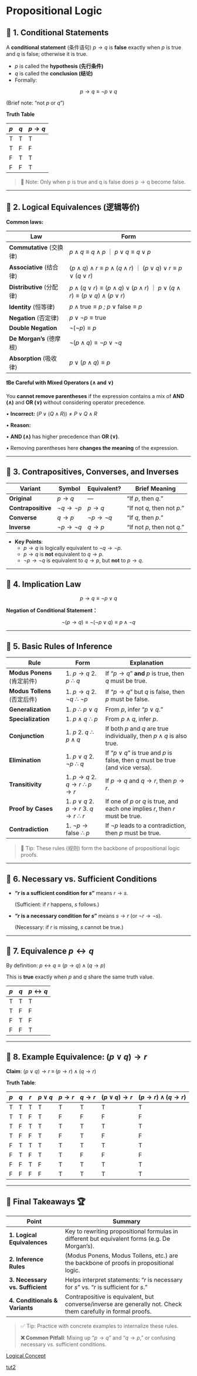 # Propositional Logic

## 🔹 1. Conditional Statements

A **conditional statement** (条件语句) *p* → *q* is **false** exactly when *p* is true and *q* is false; otherwise it is true.

- *p* is called the **hypothesis (先行条件)**
- *q* is called the **conclusion (结论)**
- Formally:

$$
p → q ≡ ¬p ∨ q
$$

(Brief note: “not *p* or *q*”)

**Truth Table**

| *p* | *q* | *p* → *q* |
| --- | --- | --- |
| T | T | T |
| T | F | F |
| F | T | T |
| F | F | T |

> 💭 Note: Only when p is true and q is false does p → q become false.
> 

---

## 🔹 2. Logical Equivalences (逻辑等价)

**Common laws:**

| **Law** | **Form** |
| --- | --- |
| **Commutative** (交换律) | *p* ∧ *q* ≡ *q* ∧ *p* ｜ *p* ∨ *q* ≡ *q* ∨ *p* |
| **Associative** (结合律) | (*p* ∧ *q*) ∧ *r* ≡ *p* ∧ (*q* ∧ *r*) ｜  (*p* ∨ *q*) ∨ *r* ≡ *p* ∨ (*q* ∨ *r*) |
| **Distributive** (分配律) | *p* ∧ (*q* ∨ *r*) ≡ (*p* ∧ *q*) ∨ (*p* ∧ *r*) ｜ *p* ∨ (*q* ∧ *r*) ≡ (*p* ∨ *q*) ∧ (*p* ∨ *r*) |
| **Identity** (恒等律) | *p* ∧ true ≡ *p  ;*  *p* ∨ false ≡ *p* |
| **Negation** (否定律) | *p* ∨ ¬*p* ≡ true  |  *p* ∧ ¬*p* ≡ false |
| **Double Negation** | ¬(¬*p*) ≡ *p* |
| **De Morgan’s** (德摩根) | ¬(*p* ∧ *q*) ≡ ¬*p* ∨ ¬*q*  |  ¬(*p* ∨ *q*) ≡ ¬*p* ∧ ¬*q* |
| **Absorption** (吸收律) | *p* ∨ (*p* ∧ *q*) ≡ *p*  |  *p* ∧ (*p* ∨ *q*) ≡ *p* |

**❗️Be Careful with Mixed Operators (∧ and ∨)**

You **cannot remove parentheses** if the expression contains a mix of **AND (∧)** and **OR (∨)** without considering operator precedence.

•	**Incorrect:**  $(P \lor (Q \land R)) \neq P \lor Q \land R$

•	**Reason:**

•	**AND (∧)** has higher precedence than **OR (∨)**.

•	Removing parentheses here **changes the meaning** of the expression.

---

## 🔹 3. Contrapositives, Converses, and Inverses

| **Variant** | **Symbol** | **Equivalent?** | **Brief Meaning** |
| --- | --- | --- | --- |
| **Original** | *p* → *q* | — | “If *p*, then *q*.” |
| **Contrapositive** | ¬*q* → ¬*p* | *p* → *q* | “If not *q*, then not *p*.” |
| **Converse** | *q* → *p* | ¬*p* → ¬*q* | “If *q*, then *p*.” |
| **Inverse** | ¬*p* → ¬*q* | *q* → *p* | “If not *p*, then not *q*.” |
- **Key Points**:
    - *p* → *q* is logically equivalent to ¬*q* → ¬*p*.
    - *p* → *q* is **not** equivalent to *q* → *p*.
    - ¬*p* → ¬*q* is equivalent to *q* → *p*, but **not** to *p* → *q*.

---

## 🔹 4.  **Implication Law**

$$
p → q ≡ ¬p ∨ q
$$

**Negation of Conditional Statement：**

$$
¬(p → q) ≡ ¬(¬p ∨ q) ≡ p ∧ ¬q
$$

---

## 🔹 5. Basic Rules of Inference

| **Rule** | **Form** | **Explanation** |
| --- | --- | --- |
| **Modus Ponens** (肯定前件) | 1. *p* → *q*  2. *p*  ∴ *q* | If “*p* → *q*” **and** *p* is true, then *q* must be true. |
| **Modus Tollens** (否定后件) | 1. *p* → *q*  2. ¬*q*  ∴ ¬*p* | If “*p* → *q*” but *q* is false, then *p* must be false. |
| **Generalization** | 1. *p*  ∴ *p* ∨ *q* | From *p*, infer “*p* ∨ *q*.” |
| **Specialization** | 1. *p* ∧ *q*  ∴ *p* | From *p* ∧ *q*, infer *p*. |
| **Conjunction** | 1. *p*  2. *q*  ∴ *p* ∧ *q* | If both *p* and *q* are true individually, then *p* ∧ *q* is also true. |
| **Elimination** | 1. *p* ∨ *q*  2. ¬*p*  ∴ *q* | If “*p* ∨ *q*” is true and *p* is false, then *q* must be true (and vice versa). |
| **Transitivity** | 1. *p* → *q*  2. *q* → *r*  ∴ *p* → *r* | If *p* → *q* and *q* → *r*, then *p* → *r*. |
| **Proof by Cases** | 1. *p* ∨ *q*  2. *p* → *r*  3. *q* → *r*  ∴ *r* | If one of *p* or *q* is true, and each one implies *r*, then *r* must be true. |
| **Contradiction** | 1. ¬*p* → false  ∴ *p* | If ¬*p* leads to a contradiction, then *p* must be true. |

> 📝 Tip: These rules (规则) form the backbone of propositional logic proofs.
> 

---

## 🔹 6. Necessary vs. Sufficient Conditions

- **“*r* is a sufficient condition for *s*”** means *r* → *s*.
    
    (Sufficient: if *r* happens, *s* follows.)
    
- **“*r* is a necessary condition for *s*”** means *s* → *r* (or ¬*r* → ¬*s*).
    
    (Necessary: if *r* is missing, *s* cannot be true.)
    

---

## 🔹 7. Equivalence *p* ↔︎ *q*

By definition:
*p* ↔︎ *q* ≡ (*p* → *q*) ∧ (*q* → *p*)

This is **true** exactly when *p* and *q* share the same truth value.

| *p* | *q* | *p* ↔︎ *q* |
| --- | --- | --- |
| T | T | T |
| T | F | F |
| F | T | F |
| F | F | T |

---

## 🔹 8. Example Equivalence: (*p* ∨ *q*) → *r*

**Claim**:
(*p* ∨ *q*) → *r* ≡ (*p* → *r*) ∧ (*q* → *r*)

**Truth Table**:

| *p* | *q* | *r* | *p* ∨ *q* | *p* → *r* | *q* → *r* | (*p* ∨ *q*) → *r* | (*p* → *r*) ∧ (*q* → *r*) |
| --- | --- | --- | --- | --- | --- | --- | --- |
| T | T | T | T | T | T | T | T |
| T | T | F | T | F | F | F | F |
| T | F | T | T | T | T | T | T |
| T | F | F | T | F | T | F | F |
| F | T | T | T | T | T | T | T |
| F | T | F | T | T | F | F | F |
| F | F | T | F | T | T | T | T |
| F | F | F | F | T | T | T | T |

---

## 🔹 Final Takeaways 🏆

| **Point** | **Summary** |
| --- | --- |
| **1. Logical Equivalences** | Key to rewriting propositional formulas in different but equivalent forms (e.g. De Morgan’s). |
| **2. Inference Rules** | (Modus Ponens, Modus Tollens, etc.) are the backbone of proofs in propositional logic. |
| **3. Necessary vs. Sufficient** | Helps interpret statements: “*r* is necessary for *s*” vs. “*r* is sufficient for *s*.” |
| **4. Conditionals & Variants** | Contrapositive is equivalent, but converse/inverse are generally not. Check them carefully in formal proofs. |

> ✅ Tip: Practice with concrete examples to internalize these rules.
> 
> 
> **❌ Common Pitfall**: Mixing up “*p* → *q*” and “*q* → *p*,” or confusing necessary vs. sufficient conditions.
> 

[Logical Concept](Propositional%20Logic%2018d28e7162a5803e89c1d9d5706955e9/Logical%20Concept%2018d28e7162a5806ab2ade0533ec12e07.md)

[tut2](Propositional%20Logic%2018d28e7162a5803e89c1d9d5706955e9/tut2%2018d28e7162a580918404fb7602b8783d.md)
